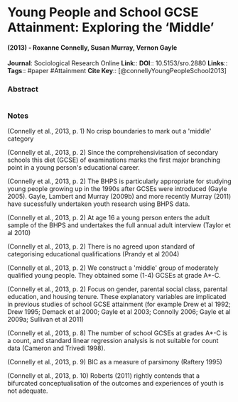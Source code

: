 # Young People and School GCSE Attainment: Exploring the ‘Middle’
#### (2013) - Roxanne Connelly, Susan Murray, Vernon Gayle
**Journal**: Sociological Research Online
**Link**:: 
**DOI**:: 10.5153/sro.2880
**Links**:: 
**Tags**:: #paper #Attainment 
**Cite Key**:: [@connellyYoungPeopleSchool2013]

### Abstract

```

```

### Notes

(Connelly et al., 2013, p. 1) No crisp boundaries to mark out a 'middle' category

(Connelly et al., 2013, p. 2) Since the comprehensivisation of secondary schools this diet (GCSE) of examinations marks the first major branching point in a young person's educational career.

(Connelly et al., 2013, p. 2) The BHPS is particularly appropriate for studying young people growing up in the 1990s after GCSEs were introduced (Gayle 2005). Gayle, Lambert and Murray (2009b) and more recently Murray (2011) have sucessfully undertaken youth research using BHPS data.

(Connelly et al., 2013, p. 2) At age 16 a young person enters the adult sample of the BHPS and undertakes the full annual adult interview (Taylor et al 2010)

(Connelly et al., 2013, p. 2) There is no agreed upon standard of categorising educational qualifications (Prandy et al 2004)

(Connelly et al., 2013, p. 2) We construct a 'middle' group of moderately qualified young people. They obtained some (1-4) GCSEs at grade A*-C.

(Connelly et al., 2013, p. 2) Focus on gender, parental social class, parental education, and housing tenure. These explanatory variables are implicated in previous studies of school GCSE attainment (for example Drew et al 1992; Drew 1995; Demack et al 2000; Gayle et al 2003; Connolly 2006; Gayle et al 2009a; Sullivan et al 2011)

(Connelly et al., 2013, p. 8) The number of school GCSEs at grades A*-C is a count, and standard linear regression analysis is not suitable for count data (Cameron and Trivedi 1998).

(Connelly et al., 2013, p. 9) BIC as a measure of parsimony (Raftery 1995)

(Connelly et al., 2013, p. 10) Roberts (2011) rightly contends that a bifurcated conceptualisation of the outcomes and experiences of youth is not adequate.
